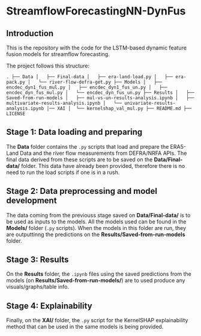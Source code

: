 # StreamflowForecastingNN-DynFus

## Introduction
This is the repository with the code for the LSTM-based dynamic feature fusion models for streamflow forecasting.

The project follows this structure:

`.
├── Data
│   ├── Final-data
│   ├── era-land-load.py
│   ├── era-pack.py
│   └── river-flow-defra-get.py
├── Models
│   ├── encdec_dyn1_fus_mul.py
│   ├── encdec_dyn1_fus_un.py
│   ├── encdec_dyn_fus_mul.py
│   └── encdec_dyn_fus_un.py
├── Results
│   ├── Saved-from-run-models
│   ├── mul-vs-un-results-analysis.ipynb
│   ├── multivariate-results-analysis.ipynb
│   └── univariate-results-analysis.ipynb
│── XAI
│  └── kernelshap_val_mul.py
├── README.md
├── LICENSE
`

## Stage 1: Data loading and preparing

The **Data** folder contains the `.py` scripts that load and prepare the ERA5-Land Data and the river flow measurements from DEFRA/NRFA APIs. The final data derived from these scripts are to be saved on the **Data/Final-data/** folder. This data have already been provided, therefore there is no need to run the load scripts if one is in a rush.

## Stage 2: Data preprocessing and model development

The data coming from the previouss stage saved on **Data/Final-data/** is to be used as inputs to the models. All the models used can be found in the **Models/** folder (`.py` scripts). When the models in this folder are run, they are outputtinng the predictions on the **Results/Saved-from-run-models** folder. 

## Stage 3: Results

On the **Results** folder, the `.ipynb` files using the saved predictions from the models (on **Results/Saved-from-run-models/**) are to used produce any visuals/graphs/table info.

## Stage 4: Explainability

Finally, on the **XAI/** folder, the `.py` script for the KernelSHAP explainability method that can be used in the same models is being provided.


